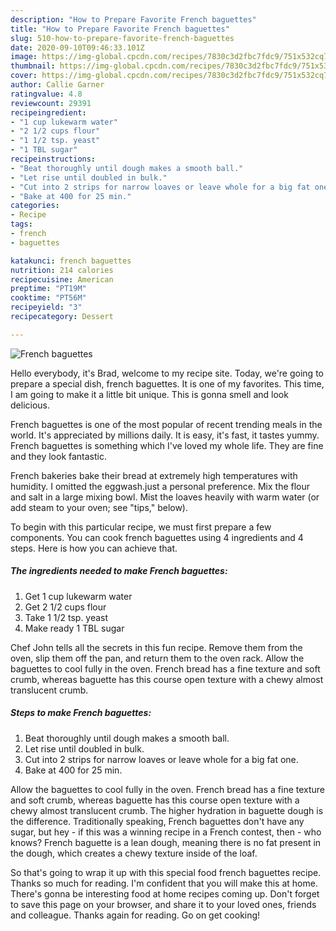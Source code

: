 ```yaml
---
description: "How to Prepare Favorite French baguettes"
title: "How to Prepare Favorite French baguettes"
slug: 510-how-to-prepare-favorite-french-baguettes
date: 2020-09-10T09:46:33.101Z
image: https://img-global.cpcdn.com/recipes/7830c3d2fbc7fdc9/751x532cq70/french-baguettes-recipe-main-photo.jpg
thumbnail: https://img-global.cpcdn.com/recipes/7830c3d2fbc7fdc9/751x532cq70/french-baguettes-recipe-main-photo.jpg
cover: https://img-global.cpcdn.com/recipes/7830c3d2fbc7fdc9/751x532cq70/french-baguettes-recipe-main-photo.jpg
author: Callie Garner
ratingvalue: 4.8
reviewcount: 29391
recipeingredient:
- "1 cup lukewarm water"
- "2 1/2 cups flour"
- "1 1/2 tsp. yeast"
- "1 TBL sugar"
recipeinstructions:
- "Beat thoroughly until dough makes a smooth ball."
- "Let rise until doubled in bulk."
- "Cut into 2 strips for narrow loaves or leave whole for a big fat one."
- "Bake at 400 for 25 min."
categories:
- Recipe
tags:
- french
- baguettes

katakunci: french baguettes 
nutrition: 214 calories
recipecuisine: American
preptime: "PT19M"
cooktime: "PT56M"
recipeyield: "3"
recipecategory: Dessert

---
```



![French baguettes](https://img-global.cpcdn.com/recipes/7830c3d2fbc7fdc9/751x532cq70/french-baguettes-recipe-main-photo.jpg)

Hello everybody, it's Brad, welcome to my recipe site. Today, we're going to prepare a special dish, french baguettes. It is one of my favorites. This time, I am going to make it a little bit unique. This is gonna smell and look delicious.

French baguettes is one of the most popular of recent trending meals in the world. It's appreciated by millions daily. It is easy, it's fast, it tastes yummy. French baguettes is something which I've loved my whole life. They are fine and they look fantastic.

French bakeries bake their bread at extremely high temperatures with humidity. I omitted the eggwash.just a personal preference. Mix the flour and salt in a large mixing bowl. Mist the loaves heavily with warm water (or add steam to your oven; see &#34;tips,&#34; below).


To begin with this particular recipe, we must first prepare a few components. You can cook french baguettes using 4 ingredients and 4 steps. Here is how you can achieve that.

<!--inarticleads1-->

##### The ingredients needed to make French baguettes:

1. Get 1 cup lukewarm water
1. Get 2 1/2 cups flour
1. Take 1 1/2 tsp. yeast
1. Make ready 1 TBL sugar


Chef John tells all the secrets in this fun recipe. Remove them from the oven, slip them off the pan, and return them to the oven rack. Allow the baguettes to cool fully in the oven. French bread has a fine texture and soft crumb, whereas baguette has this course open texture with a chewy almost translucent crumb. 

<!--inarticleads2-->

##### Steps to make French baguettes:

1. Beat thoroughly until dough makes a smooth ball.
1. Let rise until doubled in bulk.
1. Cut into 2 strips for narrow loaves or leave whole for a big fat one.
1. Bake at 400 for 25 min.


Allow the baguettes to cool fully in the oven. French bread has a fine texture and soft crumb, whereas baguette has this course open texture with a chewy almost translucent crumb. The higher hydration in baguette dough is the difference. Traditionally speaking, French baguettes don&#39;t have any sugar, but hey - if this was a winning recipe in a French contest, then - who knows? French baguette is a lean dough, meaning there is no fat present in the dough, which creates a chewy texture inside of the loaf. 

So that's going to wrap it up with this special food french baguettes recipe. Thanks so much for reading. I'm confident that you will make this at home. There's gonna be interesting food at home recipes coming up. Don't forget to save this page on your browser, and share it to your loved ones, friends and colleague. Thanks again for reading. Go on get cooking!
